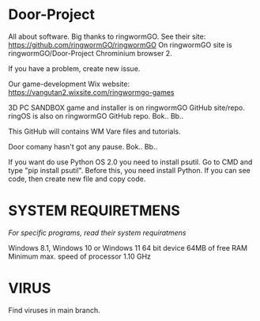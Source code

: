 # Door-Project
All about software.
Big thanks to ringwormGO.
See their site: https://github.com/ringwormGO/ringwormGO
On ringwormGO site is ringwormGO/Door-Project Chrominium browser 2.

If you have a problem, create new issue.

Our game-development Wix website: https://vangutan2.wixsite.com/ringwormgo-games

3D PC SANDBOX game and installer is on ringwormGO GitHub site/repo.
ringOS is also on ringwormGO GitHub repo.
Bok.. Bb..

This GitHub will contains WM Vare files and tutorials.

Door comany hasn't got any pause.
Bok.. Bb..

If you want do use Python OS 2.0 you need to install psutil. Go to CMD and type "pip install psutil". Before this, you need install Python.
If you can see code, then create new file and copy code.

# SYSTEM REQUIRETMENS
*For specific programs, read their system requiratmens*

Windows 8.1, Windows 10 or Windows 11 64 bit device
64MB of free RAM
Minimum max. speed of processor 1.10 GHz

# VIRUS
Find viruses in main branch.

